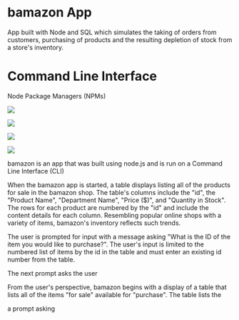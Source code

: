 # bamazon App

App built with Node and SQL which simulates the taking of orders from customers, purchasing of products and the resulting depletion of stock from a store's inventory.

<h1> Command Line Interface  </h1>


Node Package Managers (NPMs)



![]("assets/bamazongif1")

![]("assets/bamazongif2")


![]("assets/bamazongif3")


![]("assets/bamazongif4")




bamazon is an app that was built using node.js and is run on a Command Line Interface (CLI)

When the bamazon app is started, a table displays listing all of the products for sale in the bamazon shop. The table's columns include the "id", the "Product Name", "Department Name", "Price ($)", and "Quantity in Stock". The rows for each product are numbered by the "id" and include the content details for each column. Resembling popular online shops with a variety of items, bamazon's inventory reflects such trends. 

The user is prompted for input with a message asking "What is the ID of the item you would like to purchase?". The user's input is limited to the numbered list of items by the id in the table and must enter an existing id number from the table.

The next prompt asks the user 


From the user's perspective, bamazon begins with a display of a table that lists all of the items "for sale" available for "purchase". The table lists the 

a prompt asking 



